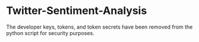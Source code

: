 # Twitter-Sentiment-Analysis

The developer keys, tokens, and token secrets have been removed from the python script for security purposes.
